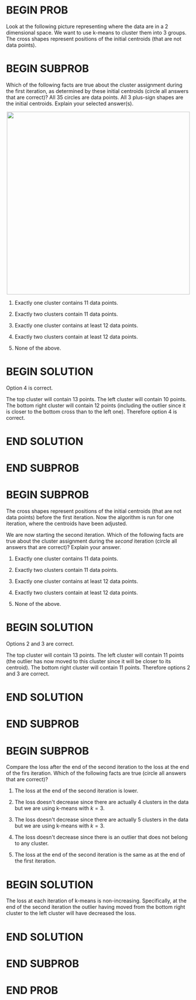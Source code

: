 # BEGIN PROB

<!-- **k-means Clustering** -->

Look at the following picture representing where the data are in a 2
dimensional space. We want to use k-means to cluster them into 3 groups.
The cross shapes represent positions of the initial centroids (that are
not data points).

# BEGIN SUBPROB

Which of the following facts are true about the cluster
assignment during the first iteration, as determined by these initial
centroids (circle all answers that are correct)? All 35 circles are data points. All 3 plus-sign shapes are the initial centroids. Explain your selected answer(s).

<center><img src="../assets/images/disc13/image.png" width="500"></center>

1.  Exactly one cluster contains 11 data points.

2.  Exactly two clusters contain 11 data points.

3.  Exactly one cluster contains at least 12 data points.

4.  Exactly two clusters contain at least 12 data points.

5.  None of the above.

# BEGIN SOLUTION

Option 4 is correct.

The top cluster will contain 13 points. The left cluster will
contain 10 points. The bottom right cluster will contain 12 points
(including the outlier since it is closer to the bottom cross than to
the left one). Therefore option 4 is correct.

# END SOLUTION

# END SUBPROB

# BEGIN SUBPROB

The cross shapes represent positions of the initial
centroids (that are not data points) before the first iteration. Now the
algorithm is run for one iteration, where the centroids have been
adjusted.

We are now starting the second iteration. Which of the following facts
are true about the cluster assignment during the *second* iteration
(circle all answers that are correct)? Explain your answer.

1.  Exactly one cluster contains 11 data points.

2.  Exactly two clusters contain 11 data points.

3.  Exactly one cluster contains at least 12 data points.

4.  Exactly two clusters contain at least 12 data points.

5.  None of the above.

# BEGIN SOLUTION

Options 2 and 3 are correct.

The top cluster will contain 13 points. The left cluster will
contain 11 points (the outlier has now moved to this cluster since it
will be closer to its centroid). The bottom right cluster will contain
11 points. Therefore options 2 and 3 are correct.

# END SOLUTION

# END SUBPROB

# BEGIN SUBPROB

Compare the loss after the end of the second iteration to
the loss at the end of the firs iteration. Which of the following facts
are true (circle all answers that are correct)?

1.  The loss at the end of the second iteration is lower.

2.  The loss doesn't decrease since there are actually 4 clusters in the
    data but we are using k-means with $k=3$.

3.  The loss doesn't decrease since there are actually 5 clusters in the
    data but we are using k-means with $k=3$.

4.  The loss doesn't decrease since there is an outlier that does not
    belong to any cluster.

5.  The loss at the end of the second iteration is the same as at the
    end of the first iteration.

# BEGIN SOLUTION

The loss at each iteration of k-means is non-increasing.
Specifically, at the end of the second iteration the outlier having
moved from the bottom right cluster to the left cluster will have
decreased the loss.

# END SOLUTION

# END SUBPROB

# END PROB
